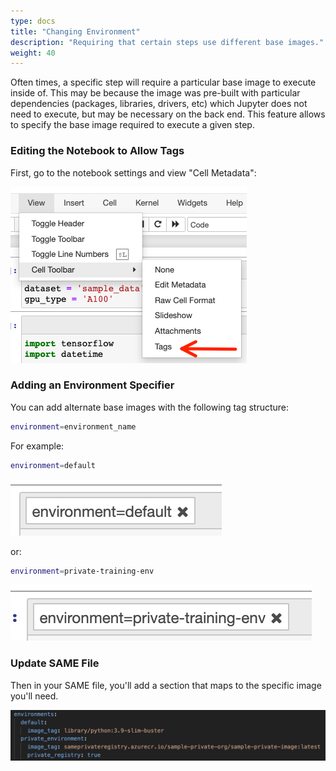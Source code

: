 ```yaml
---
type: docs
title: "Changing Environment"
description: "Requiring that certain steps use different base images."
weight: 40
---
```


Often times, a specific step will require a particular base image to execute inside of. This may be because the image was pre-built with particular dependencies (packages, libraries, drivers, etc) which Jupyter does not need to execute, but may be necessary on the back end. This feature allows to specify the base image required to execute a given step.

### Editing the Notebook to Allow Tags

First, go to the notebook settings and view "Cell Metadata":

![The menu item for displaying tags for Jupyter cells](../images/add-tags-to-jupyter-cell.jpg)

### Adding an Environment Specifier

You can add alternate base images with the following tag structure:

```bash
environment=environment_name
```

For example:

```bash
environment=default
```

![Default Environment Tag](../images/environment-default.jpg)

or:

```bash
environment=private-training-env
```

![Private Environment Tag](../images/environment-private-training-env.jpg)

### Update SAME File

Then in your SAME file, you'll add a section that maps to the specific image you'll need.

![SAME file contents](../images/private-environment-same-file.jpg)
